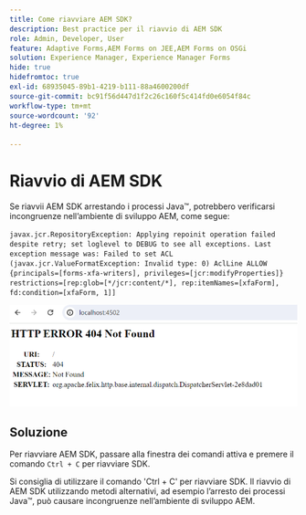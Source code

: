 ```yaml
---
title: Come riavviare AEM SDK?
description: Best practice per il riavvio di AEM SDK
role: Admin, Developer, User
feature: Adaptive Forms,AEM Forms on JEE,AEM Forms on OSGi
solution: Experience Manager, Experience Manager Forms
hide: true
hidefromtoc: true
exl-id: 68935045-89b1-4219-b111-88a4600200df
source-git-commit: bc91f56d447d1f2c26c160f5c414fd0e6054f84c
workflow-type: tm+mt
source-wordcount: '92'
ht-degree: 1%

---
```


# Riavvio di AEM SDK

Se riavvii AEM SDK arrestando i processi Java™, potrebbero verificarsi incongruenze nell’ambiente di sviluppo AEM, come segue:

`javax.jcr.RepositoryException: Applying repoinit operation failed despite retry; set loglevel to DEBUG to see all exceptions. Last exception message was: Failed to set ACL (javax.jcr.ValueFormatException: Invalid type: 0) AclLine ALLOW {principals=[forms-xfa-writers], privileges=[jcr:modifyProperties]} restrictions=[rep:glob=[*/jcr:content/*], rep:itemNames=[xfaForm], fd:condition=[xfaForm, 1]]`

![Riavvia-aem-sdk-error](/help/forms/using/assets/restart-sdk-error.png)

## Soluzione

Per riavviare AEM SDK, passare alla finestra dei comandi attiva e premere il comando `Ctrl + C` per riavviare SDK.

Si consiglia di utilizzare il comando &#39;Ctrl + C&#39; per riavviare SDK. Il riavvio di AEM SDK utilizzando metodi alternativi, ad esempio l’arresto dei processi Java™, può causare incongruenze nell’ambiente di sviluppo AEM.

